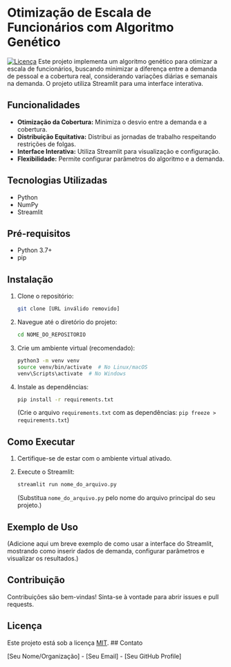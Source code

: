 # Otimização de Escala de Funcionários com Algoritmo Genético

[![Licença](https://img.shields.io/badge/License-MIT-yellow.svg)](https://opensource.org/licenses/MIT) Este projeto implementa um algoritmo genético para otimizar a escala de funcionários, buscando minimizar a diferença entre a demanda de pessoal e a cobertura real, considerando variações diárias e semanais na demanda. O projeto utiliza Streamlit para uma interface interativa.

## Funcionalidades

*   **Otimização da Cobertura:** Minimiza o desvio entre a demanda e a cobertura.
*   **Distribuição Equitativa:** Distribui as jornadas de trabalho respeitando restrições de folgas.
*   **Interface Interativa:** Utiliza Streamlit para visualização e configuração.
*   **Flexibilidade:** Permite configurar parâmetros do algoritmo e a demanda.

## Tecnologias Utilizadas

*   Python
*   NumPy
*   Streamlit

## Pré-requisitos

*   Python 3.7+
*   pip

## Instalação

1.  Clone o repositório:

    ```bash
    git clone [URL inválido removido]
    ```

2.  Navegue até o diretório do projeto:

    ```bash
    cd NOME_DO_REPOSITORIO
    ```

3.  Crie um ambiente virtual (recomendado):

    ```bash
    python3 -m venv venv
    source venv/bin/activate  # No Linux/macOS
    venv\Scripts\activate  # No Windows
    ```

4.  Instale as dependências:

    ```bash
    pip install -r requirements.txt
    ```

    (Crie o arquivo `requirements.txt` com as dependências: `pip freeze > requirements.txt`)

## Como Executar

1. Certifique-se de estar com o ambiente virtual ativado.
2. Execute o Streamlit:

    ```bash
    streamlit run nome_do_arquivo.py
    ```

    (Substitua `nome_do_arquivo.py` pelo nome do arquivo principal do seu projeto.)

## Exemplo de Uso

(Adicione aqui um breve exemplo de como usar a interface do Streamlit, mostrando como inserir dados de demanda, configurar parâmetros e visualizar os resultados.)

## Contribuição

Contribuições são bem-vindas! Sinta-se à vontade para abrir issues e pull requests.

## Licença

Este projeto está sob a licença [MIT](https://opensource.org/licenses/MIT). ## Contato

[Seu Nome/Organização] - [Seu Email] - [Seu GitHub Profile]
